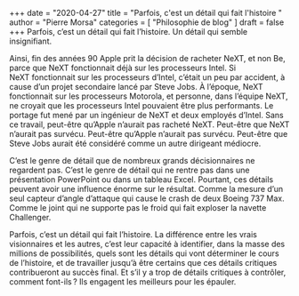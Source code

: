 +++
date        = "2020-04-27"
title       = "Parfois, c'est un détail qui fait l'histoire "
author      = "Pierre Morsa"
categories  = [ "Philosophie de blog" ]
draft       = false
+++
Parfois, c’est un détail qui fait l’histoire. Un détail qui semble insignifiant.

Ainsi, fin des années 90 Apple prit la décision de racheter NeXT, et non Be, parce que NeXT fonctionnait déjà sur les processeurs Intel. Si NeXT fonctionnait sur les processeurs d’Intel, c’était un peu par accident, à cause d’un projet secondaire lancé par Steve Jobs. À l’époque, NeXT fonctionnait sur les processeurs Motorola, et personne, dans l’équipe NeXT, ne croyait que les processeurs Intel pouvaient être plus performants. Le portage fut mené par un ingénieur de NeXT et deux employés d’Intel. Sans ce travail, peut-être qu’Apple n’aurait pas racheté NeXT. Peut-être que NeXT n’aurait pas survécu. Peut-être qu’Apple n’aurait pas survécu. Peut-être que Steve Jobs aurait été considéré comme un autre dirigeant médiocre.

C’est le genre de détail que de nombreux grands décisionnaires ne regardent pas. C’est le genre de détail qui ne rentre pas dans une présentation PowerPoint ou dans un tableau Excel. Pourtant, ces détails peuvent avoir une influence énorme sur le résultat. Comme la mesure d’un seul capteur d’angle d’attaque qui cause le crash de deux Boeing 737 Max. Comme le joint qui ne supporte pas le froid qui fait exploser la navette Challenger.

Parfois, c’est un détail qui fait l’histoire. La différence entre les vrais visionnaires et les autres, c’est leur capacité à identifier, dans la masse des millions de possibilités, quels sont les détails qui vont déterminer le cours de l’histoire, et de travailler jusqu’à être certains que ces détails critiques contribueront au succès final. Et s’il y a trop de détails critiques à contrôler, comment font-ils ? Ils engagent les meilleurs pour les épauler.